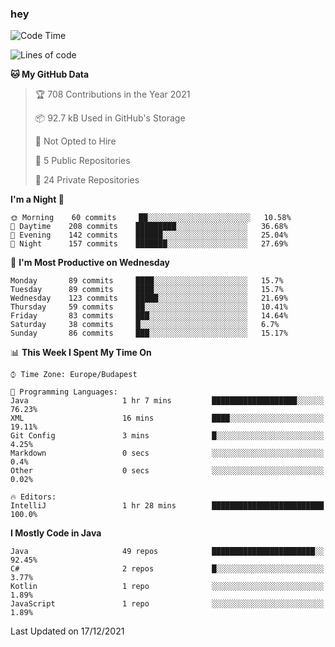 ### hey

<!--START_SECTION:waka-->
![Code Time](http://img.shields.io/badge/Code%20Time-410%20hrs%2042%20mins-blue)

![Lines of code](https://img.shields.io/badge/From%20Hello%20World%20I%27ve%20Written-438%20Thousand%20lines%20of%20code-blue)

**🐱 My GitHub Data** 

> 🏆 708 Contributions in the Year 2021
 > 
> 📦 92.7 kB Used in GitHub's Storage 
 > 
> 🚫 Not Opted to Hire
 > 
> 📜 5 Public Repositories 
 > 
> 🔑 24 Private Repositories  
 > 
**I'm a Night 🦉** 

```text
🌞 Morning    60 commits     ██░░░░░░░░░░░░░░░░░░░░░░░   10.58% 
🌆 Daytime    208 commits    █████████░░░░░░░░░░░░░░░░   36.68% 
🌃 Evening    142 commits    ██████░░░░░░░░░░░░░░░░░░░   25.04% 
🌙 Night      157 commits    ███████░░░░░░░░░░░░░░░░░░   27.69%

```
📅 **I'm Most Productive on Wednesday** 

```text
Monday       89 commits     ████░░░░░░░░░░░░░░░░░░░░░   15.7% 
Tuesday      89 commits     ████░░░░░░░░░░░░░░░░░░░░░   15.7% 
Wednesday    123 commits    █████░░░░░░░░░░░░░░░░░░░░   21.69% 
Thursday     59 commits     ██░░░░░░░░░░░░░░░░░░░░░░░   10.41% 
Friday       83 commits     ███░░░░░░░░░░░░░░░░░░░░░░   14.64% 
Saturday     38 commits     █░░░░░░░░░░░░░░░░░░░░░░░░   6.7% 
Sunday       86 commits     ███░░░░░░░░░░░░░░░░░░░░░░   15.17%

```


📊 **This Week I Spent My Time On** 

```text
⌚︎ Time Zone: Europe/Budapest

💬 Programming Languages: 
Java                     1 hr 7 mins         ███████████████████░░░░░░   76.23% 
XML                      16 mins             ████░░░░░░░░░░░░░░░░░░░░░   19.11% 
Git Config               3 mins              █░░░░░░░░░░░░░░░░░░░░░░░░   4.25% 
Markdown                 0 secs              ░░░░░░░░░░░░░░░░░░░░░░░░░   0.4% 
Other                    0 secs              ░░░░░░░░░░░░░░░░░░░░░░░░░   0.02%

🔥 Editors: 
IntelliJ                 1 hr 28 mins        █████████████████████████   100.0%

```

**I Mostly Code in Java** 

```text
Java                     49 repos            ███████████████████████░░   92.45% 
C#                       2 repos             █░░░░░░░░░░░░░░░░░░░░░░░░   3.77% 
Kotlin                   1 repo              ░░░░░░░░░░░░░░░░░░░░░░░░░   1.89% 
JavaScript               1 repo              ░░░░░░░░░░░░░░░░░░░░░░░░░   1.89%

```



 Last Updated on 17/12/2021
<!--END_SECTION:waka-->
